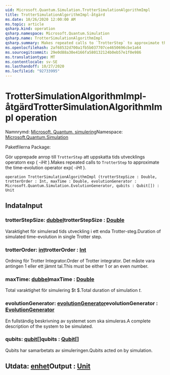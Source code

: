 ```yaml
---
uid: Microsoft.Quantum.Simulation.TrotterSimulationAlgorithmImpl
title: TrotterSimulationAlgorithmImpl-åtgärd
ms.date: 10/26/2020 12:00:00 AM
ms.topic: article
qsharp.kind: operation
qsharp.namespace: Microsoft.Quantum.Simulation
qsharp.name: TrotterSimulationAlgorithmImpl
qsharp.summary: Makes repeated calls to `TrotterStep` to approximate the time-evolution operator exp(_-iHt_).
ms.openlocfilehash: 2af68532d700a1fb5b037707ce4650696cbe1a64
ms.sourcegitcommit: 29e0d88a30e4166fa580132124b0eb57e1f0e986
ms.translationtype: MT
ms.contentlocale: sv-SE
ms.lasthandoff: 10/27/2020
ms.locfileid: "92733995"
---
```

# <a name="trottersimulationalgorithmimpl-operation"></a><span data-ttu-id="a5e98-102">TrotterSimulationAlgorithmImpl-åtgärd</span><span class="sxs-lookup"><span data-stu-id="a5e98-102">TrotterSimulationAlgorithmImpl operation</span></span>

<span data-ttu-id="a5e98-103">Namnrymd: [Microsoft. Quantum. simulering](xref:Microsoft.Quantum.Simulation)</span><span class="sxs-lookup"><span data-stu-id="a5e98-103">Namespace: [Microsoft.Quantum.Simulation](xref:Microsoft.Quantum.Simulation)</span></span>

<span data-ttu-id="a5e98-104">Paketfilerna [](https://nuget.org/packages/)</span><span class="sxs-lookup"><span data-stu-id="a5e98-104">Package: [](https://nuget.org/packages/)</span></span>


<span data-ttu-id="a5e98-105">Gör upprepade anrop till `TrotterStep` att uppskatta tids utvecklings operatorn exp ( _-iHt_ ).</span><span class="sxs-lookup"><span data-stu-id="a5e98-105">Makes repeated calls to `TrotterStep` to approximate the time-evolution operator exp( _-iHt_ ).</span></span>

```qsharp
operation TrotterSimulationAlgorithmImpl (trotterStepSize : Double, trotterOrder : Int, maxTime : Double, evolutionGenerator : Microsoft.Quantum.Simulation.EvolutionGenerator, qubits : Qubit[]) : Unit
```


## <a name="input"></a><span data-ttu-id="a5e98-106">Indata</span><span class="sxs-lookup"><span data-stu-id="a5e98-106">Input</span></span>

### <a name="trotterstepsize--double"></a><span data-ttu-id="a5e98-107">trotterStepSize: [dubbel](xref:microsoft.quantum.lang-ref.double)</span><span class="sxs-lookup"><span data-stu-id="a5e98-107">trotterStepSize : [Double](xref:microsoft.quantum.lang-ref.double)</span></span>

<span data-ttu-id="a5e98-108">Varaktighet för simulerad tids utveckling i ett enda Trotter-steg.</span><span class="sxs-lookup"><span data-stu-id="a5e98-108">Duration of simulated time-evolution in single Trotter step.</span></span>


### <a name="trotterorder--int"></a><span data-ttu-id="a5e98-109">trotterOrder: [int](xref:microsoft.quantum.lang-ref.int)</span><span class="sxs-lookup"><span data-stu-id="a5e98-109">trotterOrder : [Int](xref:microsoft.quantum.lang-ref.int)</span></span>

<span data-ttu-id="a5e98-110">Ordning för Trotter Integrator.</span><span class="sxs-lookup"><span data-stu-id="a5e98-110">Order of Trotter integrator.</span></span> <span data-ttu-id="a5e98-111">Det måste vara antingen 1 eller ett jämnt tal.</span><span class="sxs-lookup"><span data-stu-id="a5e98-111">This must be either 1 or an even number.</span></span>


### <a name="maxtime--double"></a><span data-ttu-id="a5e98-112">maxTime: [dubbel](xref:microsoft.quantum.lang-ref.double)</span><span class="sxs-lookup"><span data-stu-id="a5e98-112">maxTime : [Double](xref:microsoft.quantum.lang-ref.double)</span></span>

<span data-ttu-id="a5e98-113">Total varaktighet för simulering $t $.</span><span class="sxs-lookup"><span data-stu-id="a5e98-113">Total duration of simulation $t$.</span></span>


### <a name="evolutiongenerator--evolutiongenerator"></a><span data-ttu-id="a5e98-114">evolutionGenerator: [evolutionGenerator](xref:Microsoft.Quantum.Simulation.EvolutionGenerator)</span><span class="sxs-lookup"><span data-stu-id="a5e98-114">evolutionGenerator : [EvolutionGenerator](xref:Microsoft.Quantum.Simulation.EvolutionGenerator)</span></span>

<span data-ttu-id="a5e98-115">En fullständig beskrivning av systemet som ska simuleras.</span><span class="sxs-lookup"><span data-stu-id="a5e98-115">A complete description of the system to be simulated.</span></span>


### <a name="qubits--qubit"></a><span data-ttu-id="a5e98-116">qubits: [qubit](xref:microsoft.quantum.lang-ref.qubit)[]</span><span class="sxs-lookup"><span data-stu-id="a5e98-116">qubits : [Qubit](xref:microsoft.quantum.lang-ref.qubit)[]</span></span>

<span data-ttu-id="a5e98-117">Qubits har samarbetats av simuleringen.</span><span class="sxs-lookup"><span data-stu-id="a5e98-117">Qubits acted on by simulation.</span></span>



## <a name="output--unit"></a><span data-ttu-id="a5e98-118">Utdata: [enhet](xref:microsoft.quantum.lang-ref.unit)</span><span class="sxs-lookup"><span data-stu-id="a5e98-118">Output : [Unit](xref:microsoft.quantum.lang-ref.unit)</span></span>

